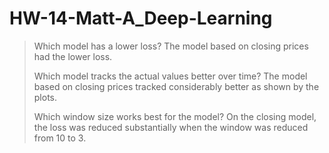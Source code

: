 # HW-14-Matt-A_Deep-Learning
> Which model has a lower loss?
> The model based on closing prices had the lower loss. 
> 
> Which model tracks the actual values better over time?
> The model based on closing prices tracked considerably better as shown by the plots.
>  
> Which window size works best for the model?
> On the closing model, the loss was reduced substantially when the window was reduced from 10 to 3.
